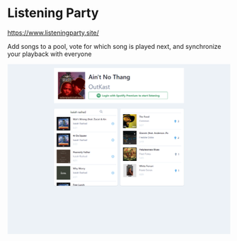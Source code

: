 # Listening Party

https://www.listeningparty.site/

Add songs to a pool, vote for which song is played next, and synchronize your playback with everyone

![](screenshot.png)